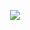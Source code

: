 <p align='center'>
  <img src='https://media.discordapp.net/attachments/874135965378166835/883572890409271326/unknown.png'>
</p>
